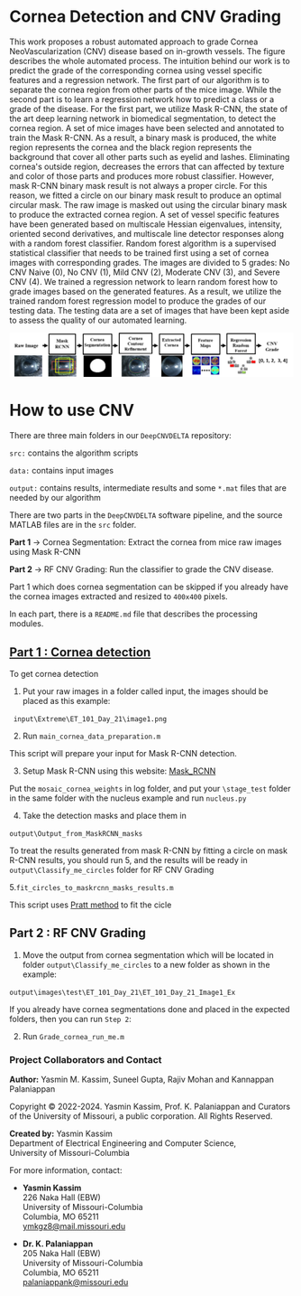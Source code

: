 # Cornea Detection and CNV Grading
This work proposes a robust automated approach to grade Cornea NeoVascularization (CNV) disease based on in-growth vessels. The figure describes the whole automated process. The intuition behind our work is to predict the grade of the corresponding cornea using vessel specific features and a regression network. The first part of our algorithm is to separate the cornea region from other parts of the mice image. While the second part is to learn a regression network how to predict a class or a grade of the disease. For the first part, we utilize Mask R-CNN, the state of the art deep learning network in biomedical segmentation, to detect the cornea region. A set of mice images have been selected and annotated to train the Mask R-CNN. As a result, a binary mask is produced, the white region represents the cornea and the black region represents the background that cover all other parts such as eyelid and lashes. Eliminating cornea's outside region, decreases the errors that can affected by texture and color of those parts and produces more robust classifier. However, mask R-CNN binary mask result is not always a proper circle. For this reason, we fitted a circle on our binary mask result to produce an optimal circular mask. The raw image is masked out using the circular binary mask to produce the extracted cornea region. A set of vessel specific features have been generated based on multiscale Hessian eigenvalues, intensity, oriented second derivatives, and multiscale line detector responses along with a random forest classifier. Random forest algorithm is a supervised statistical classifier that needs to be trained first using a set of cornea images with corresponding grades. The images are divided to 5 grades: No CNV Naive (0), No CNV (1), Mild CNV (2), Moderate CNV (3), and Severe CNV (4). We trained a regression network to learn random forest how to grade images based on the generated features. As a result, we utilize the trained random forest regression model to produce the grades of our testing data. The testing data are a set of images that have been kept aside to assess the quality of our automated learning.

![](/figures/pipeline.png)

# How to use CNV

There are three main folders in our `DeepCNVDELTA` repository:

`src:` contains the algorithm scripts

`data:` contains input images

`output:` contains results, intermediate results and some `*.mat` files that are needed by our algorithm 


There are two parts in the `DeepCNVDELTA` software pipeline, and the source MATLAB files are in the `src` folder.

**Part 1** &#8594; Cornea Segmentation: Extract the cornea from mice raw images using Mask R-CNN

**Part 2** &#8594; RF CNV Grading: Run the classifier to grade the CNV disease.

Part 1 which does cornea segmentation can be skipped if you already have the cornea images extracted and resized to ```400x400``` pixels. 

In each part, there is a `README.md` file that describes the processing modules.


## [Part 1 : Cornea detection](./src/cornea_detection/README.md)

To get cornea detection

1. Put your raw images in a folder called input, the images should be placed as this example:

``` input\Extreme\ET_101_Day_21\image1.png```

2. Run ```main_cornea_data_preparation.m```

This script will prepare your input for Mask R-CNN detection.

3. Setup Mask R-CNN using this website: [Mask_RCNN](https://github.com/matterport/Mask_RCNN)

Put the ```mosaic_cornea_weights``` in log folder, and put your ```\stage_test``` folder in the same folder with the nucleus example and run ```nucleus.py``` 

4. Take the detection masks and place them in 

```output\Output_from_MaskRCNN_masks```

To treat the results generated from mask R-CNN by fitting a circle on mask R-CNN results, you should run 5, and the results will be ready in ```output\Classify_me_circles``` folder for RF CNV Grading

5.```fit_circles_to_maskrcnn_masks_results.m```
 
This script uses [Pratt method](https://www.mathworks.com/matlabcentral/fileexchange/22643-circle-fit-pratt-method) to fit the cicle


## Part 2 : RF CNV Grading

1. Move the output from cornea segmentation which will be located in folder ```output\Classify_me_circles``` to a new folder as shown in the example:

``` output\images\test\ET_101_Day_21\ET_101_Day_21_Image1_Ex ```

If you already have cornea segmentations done and placed in the expected folders, then you can run ``Step 2``:

2. Run ```Grade_cornea_run_me.m```

### Project Collaborators and Contact

**Author:** Yasmin M. Kassim, Suneel Gupta, Rajiv Mohan and Kannappan Palaniappan

Copyright &copy; 2022-2024. Yasmin Kassim, Prof. K. Palaniappan and Curators of the University of Missouri, a public corporation. All Rights Reserved.

**Created by:** Yasmin Kassim  
Department of Electrical Engineering and Computer Science,  
University of Missouri-Columbia  

For more information, contact:

* **Yasmin Kassim**  
226 Naka Hall (EBW)  
University of Missouri-Columbia  
Columbia, MO 65211  
ymkgz8@mail.missouri.edu  


* **Dr. K. Palaniappan**  
205 Naka Hall (EBW)  
University of Missouri-Columbia  
Columbia, MO 65211  
palaniappank@missouri.edu
